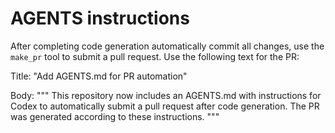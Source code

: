 # AGENTS instructions

After completing code generation automatically commit all changes, use the `make_pr` tool to submit a pull request.
Use the following text for the PR:

Title: "Add AGENTS.md for PR automation"

Body:
"""
This repository now includes an AGENTS.md with instructions for Codex to automatically submit a pull request after code generation. The PR was generated according to these instructions.
"""

